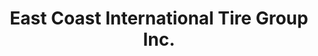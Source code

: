 ---
title: "East Coast International Tire Group Inc."
url: /maspeth/east-coast-international-tire-group-inc/
shop: tyres
---